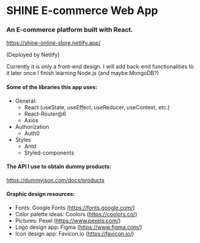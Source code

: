 # SHINE E-commerce Web App

### An E-commerce platform built with React.

https://shine-online-store.netlify.app/

(Deployed by Netlify)

Currently it is only a front-end design. I will add back-end functionalities to it later once I finish learning Node.js (and maybe MongoDB?)

#### Some of the libraries this app uses:

- General:
  - React (useState, useEffect, useReducer, useContext, etc.)
  - React-Router@6
  - Axios
- Authorization
  - Auth0
- Styles
  - Antd
  - Styled-components

#### The API I use to obtain dummy products:

https://dummyjson.com/docs/products

#### Graphic design resources:

- Fonts: Google Fonts (https://fonts.google.com/)
- Color palette ideas: Coolors (https://coolors.co/)
- Pictures: Pexel (https://www.pexels.com/)
- Logo design app: Figma (https://www.figma.com/)
- Icon design app: Favicon.io (https://favicon.io/)
